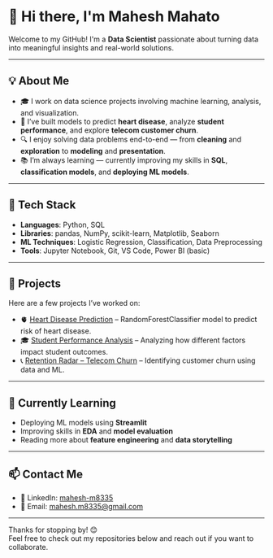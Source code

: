 # 👋 Hi there, I'm Mahesh Mahato

Welcome to my GitHub! I'm a **Data Scientist** passionate about turning data into meaningful insights and real-world solutions.

---

## 💡 About Me

- 🎓 I work on data science projects involving machine learning, analysis, and visualization.
- 🧠 I’ve built models to predict **heart disease**, analyze **student performance**, and explore **telecom customer churn**.
- 🔍 I enjoy solving data problems end-to-end — from **cleaning** and **exploration** to **modeling** and **presentation**.
- 📚 I’m always learning — currently improving my skills in **SQL**, **classification models**, and **deploying ML models**.

---

## 🧰 Tech Stack

- **Languages**: Python, SQL
- **Libraries**: pandas, NumPy, scikit-learn, Matplotlib, Seaborn
- **ML Techniques**: Logistic Regression, Classification, Data Preprocessing
- **Tools**: Jupyter Notebook, Git, VS Code, Power BI (basic)

---

## 📂 Projects

Here are a few projects I’ve worked on:
- 🫀 [Heart Disease Prediction](#) – RandomForestClassifier model to predict risk of heart disease.
- 🎓 [Student Performance Analysis](#) – Analyzing how different factors impact student outcomes.
- 📞 [Retention Radar – Telecom Churn](#) – Identifying customer churn using data and ML.


---

## 🌱 Currently Learning

- Deploying ML models using **Streamlit**
- Improving skills in **EDA** and **model evaluation**
- Reading more about **feature engineering** and **data storytelling**

---

## 📫 Contact Me

- 💼 LinkedIn: [mahesh-m8335](https://linkedin.com/in/mahesh-m8335)
- 📧 Email: mahesh.m8335@gmail.com

---

Thanks for stopping by! 😊  
Feel free to check out my repositories below and reach out if you want to collaborate.
